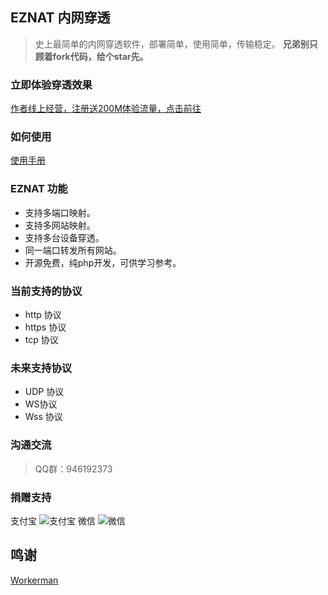 ## EZNAT 内网穿透
>史上最简单的内网穿透软件，部署简单，使用简单，传输稳定。
**兄弟别只顾着fork代码，给个star先。**

### 立即体验穿透效果
[作者线上经营，注册送200M体验流量，点击前往](http://nwct.istiny.cc)

### 如何使用
[使用手册](https://gitee.com/FYDEV/eznat_server/wikis/pages)

### EZNAT 功能
+ 支持多端口映射。
+ 支持多网站映射。
+ 支持多台设备穿透。
+ 同一端口转发所有网站。
+ 开源免费，纯php开发，可供学习参考。

### 当前支持的协议
+ http 协议
+ https 协议
+ tcp 协议

### 未来支持协议
+ UDP 协议
+ WS协议 
+ Wss 协议

### 沟通交流
> QQ群：946192373

### 捐赠支持
 支付宝
![支付宝](http://nwct.istiny.cc/collection_code/zfb.png "支付宝.png")
 微信
![微信](http://nwct.istiny.cc/collection_code/wx.png "微信.png")
## 鸣谢
[Workerman](https://github.com/walkor/Workerman.git)
